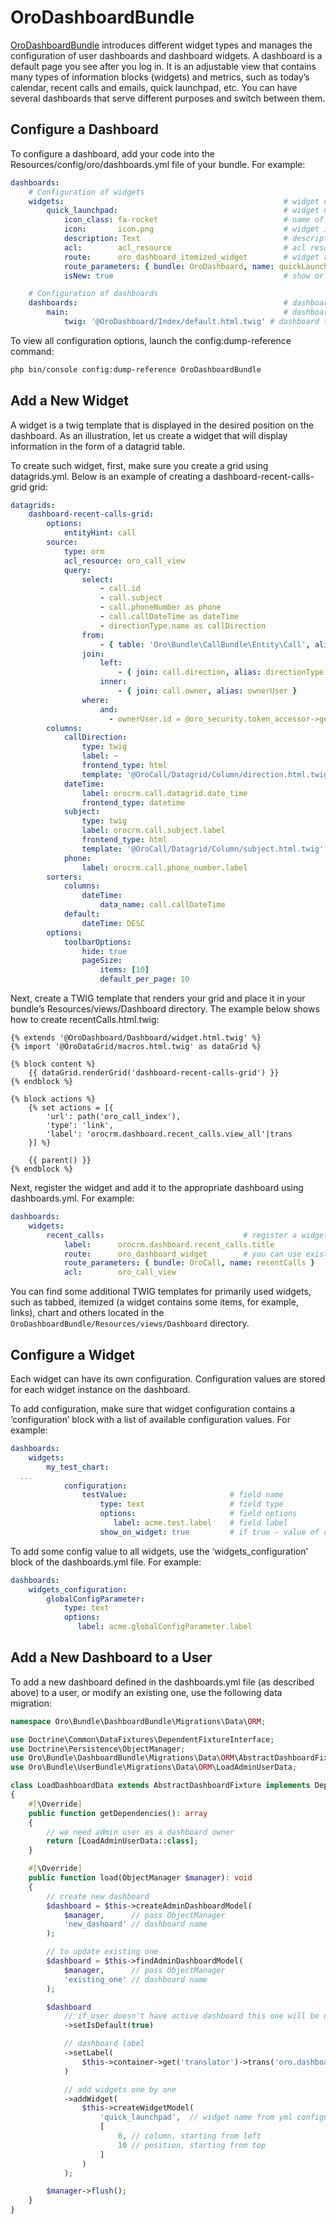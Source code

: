 <a id="bundle-docs-platform-dashboard-bundle"></a>

# OroDashboardBundle

<a href="https://github.com/oroinc/platform/tree/master/src/Oro/Bundle/DashboardBundle" target="_blank">OroDashboardBundle</a> introduces different widget types and manages the configuration of user dashboards and dashboard widgets.
A dashboard is a default page you see after you log in. It is an adjustable view that contains many types of information blocks (widgets) and metrics, such as today’s calendar, recent calls and emails, quick launchpad, etc. You can have several dashboards that serve different purposes and switch between them.

## Configure a Dashboard

To configure a dashboard, add your code into the  Resources/config/oro/dashboards.yml file of your bundle. For example:

```yaml
dashboards:
    # Configuration of widgets
    widgets:                                                 # widget declaration section
        quick_launchpad:                                     # widget name
            icon_class: fa-rocket                            # name of FontAwesome class for an icon shown on widget add dialog
            icon:       icon.png                             # widget icon shown on widget add dialog, in case the iconClass is not defined
            description: Text                                # description of widget
            acl:        acl_resource                         # acl resource of dashboard
            route:      oro_dashboard_itemized_widget        # widget route
            route_parameters: { bundle: OroDashboard, name: quickLaunchpad } # additional route parameters
            isNew: true                                      # show or not "New" label next to the title

    # Configuration of dashboards
    dashboards:                                              # dashboard configuration section
        main:                                                # dashboard name
            twig: '@OroDashboard/Index/default.html.twig' # dashboard template (used by default)
```

To view all configuration options, launch the config:dump-reference command:

```bash
php bin/console config:dump-reference OroDashboardBundle
```

## Add a New Widget

A widget is a twig template that is displayed in the desired position on the dashboard. As an illustration,  let us create a widget that will display information in the form of a datagrid table.

To create such widget, first, make sure you create a grid using datagrids.yml. Below is an example of creating a dashboard-recent-calls-grid grid:

```yaml
datagrids:
    dashboard-recent-calls-grid:
        options:
            entityHint: call
        source:
            type: orm
            acl_resource: oro_call_view
            query:
                select:
                    - call.id
                    - call.subject
                    - call.phoneNumber as phone
                    - call.callDateTime as dateTime
                    - directionType.name as callDirection
                from:
                    - { table: 'Oro\Bundle\CallBundle\Entity\Call', alias: call }
                join:
                    left:
                        - { join: call.direction, alias: directionType }
                    inner:
                        - { join: call.owner, alias: ownerUser }
                where:
                    and:
                      - ownerUser.id = @oro_security.token_accessor->getUserId
        columns:
            callDirection:
                type: twig
                label: ~
                frontend_type: html
                template: '@OroCall/Datagrid/Column/direction.html.twig'
            dateTime:
                label: orocrm.call.datagrid.date_time
                frontend_type: datetime
            subject:
                type: twig
                label: orocrm.call.subject.label
                frontend_type: html
                template: '@OroCall/Datagrid/Column/subject.html.twig'
            phone:
                label: orocrm.call.phone_number.label
        sorters:
            columns:
                dateTime:
                    data_name: call.callDateTime
            default:
                dateTime: DESC
        options:
            toolbarOptions:
                hide: true
                pageSize:
                    items: [10]
                    default_per_page: 10
```

Next, create a TWIG template that renders your grid and place it in your bundle’s Resources/views/Dashboard directory. The example below shows how to create recentCalls.html.twig:

```twig
{% extends '@OroDashboard/Dashboard/widget.html.twig' %}
{% import '@OroDataGrid/macros.html.twig' as dataGrid %}

{% block content %}
    {{ dataGrid.renderGrid('dashboard-recent-calls-grid') }}
{% endblock %}

{% block actions %}
    {% set actions = [{
        'url': path('oro_call_index'),
        'type': 'link',
        'label': 'orocrm.dashboard.recent_calls.view_all'|trans
    }] %}

    {{ parent() }}
{% endblock %}
```

Next, register the widget and add it to the appropriate dashboard using dashboards.yml. For example:

```yaml
dashboards:
    widgets:
        recent_calls:                               # register a widget
            label:      orocrm.dashboard.recent_calls.title
            route:      oro_dashboard_widget        # you can use existing controller to render your TWIG template
            route_parameters: { bundle: OroCall, name: recentCalls }   # just specify a bundle and a TWIG template name
            acl:        oro_call_view
```

You can find some additional TWIG templates for primarily used widgets, such as tabbed, itemized (a widget contains some items, for example, links), chart and others located in the `OroDashboardBundle/Resources/views/Dashboard` directory.

## Configure a Widget

Each widget can have its own configuration. Configuration values are stored for each widget instance on the dashboard.

To add configuration, make sure that widget configuration contains a ‘configuration’ block with a list of available configuration values. For example:

```yaml
dashboards:
    widgets:
        my_test_chart:
  ...
            configuration:
                testValue:                       # field name
                    type: text                   # field type
                    options:                     # field options
                       label: acme.test.label    # field label
                    show_on_widget: true         # if true - value of config parameter will be shown at the bottom of widget. By default - false
```

To add some config value to all widgets, use the ‘widgets_configuration’ block of the dashboards.yml file. For example:

```yaml
dashboards:
    widgets_configuration:
        globalConfigParameter:
            type: text
            options:
               label: acme.globalConfigParameter.label
```

## Add a New Dashboard to a User

To add a new dashboard defined in the dashboards.yml file (as described above) to a user, or modify an existing one, use the following data migration:

```php
namespace Oro\Bundle\DashboardBundle\Migrations\Data\ORM;

use Doctrine\Common\DataFixtures\DependentFixtureInterface;
use Doctrine\Persistence\ObjectManager;
use Oro\Bundle\DashboardBundle\Migrations\Data\ORM\AbstractDashboardFixture;
use Oro\Bundle\UserBundle\Migrations\Data\ORM\LoadAdminUserData;

class LoadDashboardData extends AbstractDashboardFixture implements DependentFixtureInterface
{
    #[\Override]
    public function getDependencies(): array
    {
        // we need admin user as a dashboard owner
        return [LoadAdminUserData::class];
    }

    #[\Override]
    public function load(ObjectManager $manager): void
    {
        // create new dashboard
        $dashboard = $this->createAdminDashboardModel(
            $manager,      // pass ObjectManager
            'new_dashoard' // dashboard name
        );

        // to update existing one
        $dashboard = $this->findAdminDashboardModel(
            $manager,      // pass ObjectManager
            'existing_one' // dashboard name
        );

        $dashboard
            // if user doesn't have active dashboard this one will be used
            ->setIsDefault(true)

            // dashboard label
            ->setLabel(
                $this->container->get('translator')->trans('oro.dashboard.title.main')
            )

            // add widgets one by one
            ->addWidget(
                $this->createWidgetModel(
                    'quick_launchpad',  // widget name from yml configuration
                    [
                        0, // column, starting from left
                        10 // position, starting from top
                    ]
                )
            );

        $manager->flush();
    }
}
```

<!-- Frontend -->
